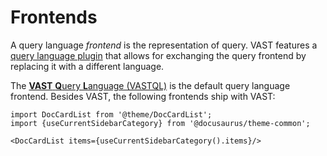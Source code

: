 # Frontends

A query language *frontend* is the representation of query. VAST features a
[query language plugin][query-language-plugin] that allows for exchanging the
query frontend by replacing it with a different language.

[query-language-plugin]: /docs/understand-vast/architecture/plugins#query-language

The [**VAST** **Q**uery **L**anguage (VASTQL)](.) is the default query language
frontend. Besides VAST, the following frontends ship with VAST:

```mdx-code-block
import DocCardList from '@theme/DocCardList';
import {useCurrentSidebarCategory} from '@docusaurus/theme-common';

<DocCardList items={useCurrentSidebarCategory().items}/>
```

